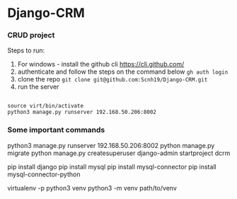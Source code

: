 # Django-CRM

### CRUD project

Steps to run:

1. For windows - install the github cli https://cli.github.com/
2. authenticate and follow the steps on the command below
```gh auth login```
3. clone the repo
``` git clone git@github.com:Scnh19/Django-CRM.git ```
4. run the server
```

source virt/bin/activate
python3 manage.py runserver 192.168.50.206:8002
```

### Some important commands
python3 manage.py runserver 192.168.50.206:8002
python manage.py migrate
python manage.py createsuperuser
django-admin startproject dcrm

 pip install django
 pip install mysql
 pip install mysql-connector
 pip install mysql-connector-python

virtualenv -p python3 venv
python3 -m venv path/to/venv